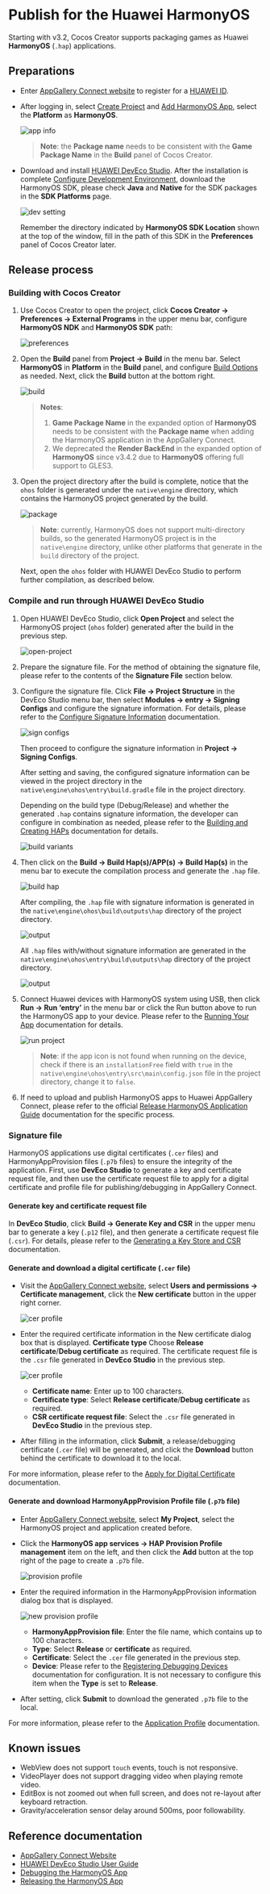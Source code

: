 # Publish for the Huawei HarmonyOS

Starting with v3.2, Cocos Creator supports packaging games as Huawei **HarmonyOS** (`.hap`) applications.

## Preparations

- Enter [AppGallery Connect website](https://developer.huawei.com/consumer/en/service/josp/agc/index.html#/) to register for a [HUAWEI ID](https://developer.huawei.com/consumer/en/doc/start/registration-and-verification-0000001053628148).

- After logging in, select [Create Project](https://developer.huawei.com/consumer/en/doc/distribution/app/agc-harmonyapp-createproject) and [Add HarmonyOS App](https://developer.huawei.com/consumer/en/doc/distribution/app/agc-harmonyapp-createharmonyapp), select the **Platform** as **HarmonyOS**.

  ![app info](./publish-huawei-ohos/app-info.png)

  > **Note**: the **Package name** needs to be consistent with the **Game Package Name** in the **Build** panel of Cocos Creator.

- Download and install [HUAWEI DevEco Studio](https://developer.harmonyos.com/en/develop/deveco-studio#download). After the installation is complete [Configure Development Environment](https://developer.harmonyos.com/en/docs/documentation/doc-guides/environment_config-0000001052902427), download the HarmonyOS SDK, please check **Java** and **Native** for the SDK packages in the **SDK Platforms** page.

  ![dev setting](./publish-huawei-ohos/dev-setting.png)

  Remember the directory indicated by **HarmonyOS SDK Location** shown at the top of the window, fill in the path of this SDK in the **Preferences** panel of Cocos Creator later.

## Release process

### Building with Cocos Creator

1. Use Cocos Creator to open the project, click **Cocos Creator -> Preferences -> External Programs** in the upper menu bar, configure **HarmonyOS NDK** and **HarmonyOS SDK** path:

    ![preferences](./publish-huawei-ohos/preferences.png)

2. Open the **Build** panel from **Project -> Build** in the menu bar. Select **HarmonyOS** in **Platform** in the **Build** panel, and configure [Build Options](./native-options.md#build-options) as needed. Next, click the **Build** button at the bottom right.

    ![build](./publish-huawei-ohos/build.png)

    > **Notes**:
    > 
    > 1. **Game Package Name** in the expanded option of **HarmonyOS** needs to be consistent with the **Package name** when adding the HarmonyOS application in the AppGallery Connect.
    > 2. We deprecated the **Render BackEnd** in the expanded option of **HarmonyOS** since v3.4.2 due to **HarmonyOS** offering full support to GLES3.

3. Open the project directory after the build is complete, notice that the `ohos` folder is generated under the `native\engine` directory, which contains the HarmonyOS project generated by the build.

    ![package](./publish-huawei-ohos/package-ohos.png)

    > **Note**: currently, HarmonyOS does not support multi-directory builds, so the generated HarmonyOS project is in the `native\engine` directory, unlike other platforms that generate in the `build` directory of the project.

    Next, open the `ohos` folder with HUAWEI DevEco Studio to perform further compilation, as described below.

### Compile and run through HUAWEI DevEco Studio

1. Open HUAWEI DevEco Studio, click **Open Project** and select the HarmonyOS project (`ohos` folder) generated after the build in the previous step.

    ![open-project](./publish-huawei-ohos/open-project.png)

2. Prepare the signature file. For the method of obtaining the signature file, please refer to the contents of the **Signature File** section below.

3. Configure the signature file. Click **File -> Project Structure** in the DevEco Studio menu bar, then select **Modules -> entry -> Signing Configs** and configure the signature information. For details, please refer to the [Configure Signature Information](https://developer.harmonyos.com/en/docs/documentation/doc-guides/ide_debug_device-0000001053822404#EN-US_TOPIC_0000001154985555__section19238119191816) documentation.

    ![sign configs](./publish-huawei-ohos/sign-configs-debug.png)

    Then proceed to configure the signature information in **Project -> Signing Configs**.

    After setting and saving, the configured signature information can be viewed in the project directory in the `native\engine\ohos\entry\build.gradle` file in the project directory.

    Depending on the build type (Debug/Release) and whether the generated `.hap` contains signature information, the developer can configure in combination as needed, please refer to the [Building and Creating HAPs](https://developer.harmonyos.com/en/docs/documentation/doc-guides/build_hap-0000001053342418) documentation for details.

    ![build variants](./publish-huawei-ohos/build-variants.png)

4. Then click on the **Build -> Build Hap(s)/APP(s) -> Build Hap(s)** in the menu bar to execute the compilation process and generate the `.hap` file.

    ![build hap](./publish-huawei-ohos/build-hap.png)

    After compiling, the `.hap` file with signature information is generated in the `native\engine\ohos\build\outputs\hap` directory of the project directory.

    ![output](./publish-huawei-ohos/output.png)

    All `.hap` files with/without signature information are generated in the `native\engine\ohos\entry\build\outputs\hap` directory of the project directory.

    ![output](./publish-huawei-ohos/debug-output.png)

5. Connect Huawei devices with HarmonyOS system using USB, then click **Run -> Run ‘entry’** in the menu bar or click the Run button above to run the HarmonyOS app to your device. Please refer to the [Running Your App](https://developer.harmonyos.com/en/docs/documentation/doc-guides/run_phone_tablat-0000001064774652) documentation for details.

    ![run project](./publish-huawei-ohos/run-project.png)

    > **Note**: if the app icon is not found when running on the device, check if there is an `installationFree` field with `true` in the `native\engine\ohos\entry\src\main\config.json` file in the project directory, change it to `false`.

6. If need to upload and publish HarmonyOS apps to Huawei AppGallery Connect, please refer to the official [Release HarmonyOS Application Guide](https://developer.huawei.com/consumer/en/doc/distribution/app/agc-harmonyapp-releaseharmonyapp) documentation for the specific process.

### Signature file

HarmonyOS applications use digital certificates (`.cer` files) and HarmonyAppProvision files (`.p7b` files) to ensure the integrity of the application. First, use **DevEco Studio** to generate a key and certificate request file, and then use the certificate request file to apply for a digital certificate and profile file for publishing/debugging in AppGallery Connect.

#### Generate key and certificate request file

In **DevEco Studio**, click **Build -> Generate Key and CSR** in the upper menu bar to generate a key (`.p12` file), and then generate a certificate request file (`.csr`). For details, please refer to the [Generating a Key Store and CSR](https://developer.harmonyos.com/en/docs/documentation/doc-guides/publish_app-0000001053223745#EN-US_TOPIC_0000001154985553__section7209054153620) documentation.

#### Generate and download a digital certificate (`.cer` file)

- Visit the [AppGallery Connect website](https://developer.huawei.com/consumer/en/service/josp/agc/index.html), select **Users and permissions -> Certificate management**, click the **New certificate** button in the upper right corner.

    ![cer profile](./publish-huawei-ohos/cer-file.png)

- Enter the required certificate information in the New certificate dialog box that is displayed. **Certificate type** Choose **Release certificate**/**Debug certificate** as required. The certificate request file is the `.csr` file generated in **DevEco Studio** in the previous step.

    ![cer profile](./publish-huawei-ohos/new-cer-file.png)

    - **Certificate name**: Enter up to 100 characters.
    - **Certificate type**: Select **Release certificate**/**Debug certificate** as required.
    - **CSR certificate request file**: Select the `.csr` file generated in **DevEco Studio** in the previous step.

- After filling in the information, click **Submit**, a release/debugging certificate (`.cer` file) will be generated, and click the **Download** button behind the certificate to download it to the local.

For more information, please refer to the [Apply for Digital Certificate](https://developer.huawei.com/consumer/en/doc/distribution/app/agc-harmonyapp-debugharmonyapp#h1-1598336089667) documentation.

#### Generate and download HarmonyAppProvision Profile file (`.p7b` file)

- Enter [AppGallery Connect website](https://developer.huawei.com/consumer/en/service/josp/agc/index.html), select **My Project**, select the HarmonyOS project and application created before.

- Click the **HarmonyOS app services -> HAP Provision Profile management** item on the left, and then click the **Add** button at the top right of the page to create a `.p7b` file.

    ![provision profile](./publish-huawei-ohos/provision-profile.png)

- Enter the required information in the HarmonyAppProvision information dialog box that is displayed.

    ![new provision profile](./publish-huawei-ohos/new-provision-profile.png)

    - **HarmonyAppProvision file**: Enter the file name, which contains up to 100 characters.
    - **Type**: Select **Release** or **certificate** as required.
    - **Certificate**: Select the `.cer` file generated in the previous step.
    - **Device**: Please refer to the [Registering Debugging Devices](https://developer.huawei.com/consumer/en/doc/distribution/app/agc-harmonyapp-debugharmonyapp#h1-1598520099105) documentation for configuration. It is not necessary to configure this item when the **Type** is set to **Release**.

- After setting, click **Submit** to download the generated `.p7b` file to the local.

For more information, please refer to the [Application Profile](https://developer.huawei.com/consumer/en/doc/distribution/app/agc-harmonyapp-debugharmonyapp#h1-1598336409517) documentation.

## Known issues

- WebView does not support `touch` events, touch is not responsive.
- VideoPlayer does not support dragging video when playing remote video.
- EditBox is not zoomed out when full screen, and does not re-layout after keyboard retraction.
- Gravity/acceleration sensor delay around 500ms, poor followability.

## Reference documentation

- [AppGallery Connect Website](https://developer.huawei.com/consumer/en/service/josp/agc/index.html#/)
- [HUAWEI DevEco Studio User Guide](https://developer.harmonyos.com/en/docs/documentation/doc-guides/tools_overview-0000001053582387)
- [Debugging the HarmonyOS App](https://developer.harmonyos.com/en/docs/documentation/doc-guides/ide_debug_device-0000001053822404)
- [Releasing the HarmonyOS App](https://developer.harmonyos.com/en/docs/documentation/doc-guides/publish_app-0000001053223745)
